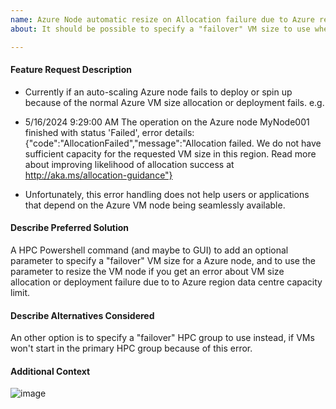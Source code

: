 ```yaml
---
name: Azure Node automatic resize on Allocation failure due to Azure region data centre capacity limit
about: It should be possible to specify a "failover" VM size to use when deployment of normal VM size allocation or deployment fails due to to Azure region data centre capacity limit and execute the resize of the deallocated VM node, then start the VM node.

---
```


#### Feature Request Description
- Currently if an auto-scaling Azure node fails to deploy or spin up because of the normal Azure VM size allocation or deployment fails. e.g.
- 5/16/2024 9:29:00 AM	The operation on the Azure node MyNode001 finished with status 'Failed', error details:
{"code":"AllocationFailed","message":"Allocation failed. We do not have sufficient capacity for the requested VM size in this region. Read more about improving 
	likelihood of allocation success at http://aka.ms/allocation-guidance"}

- Unfortunately, this error handling does not help users or applications that depend on the Azure VM node being seamlessly available.  


#### Describe Preferred Solution
A HPC Powershell command (and maybe to GUI) to add an optional parameter to specify a "failover" VM size for a Azure node, and to use the parameter to resize the VM node if you get an error about VM size allocation or deployment failure due to to Azure region data centre capacity limit.   

#### Describe Alternatives Considered
An other option is to specify a "failover" HPC group to use instead, if VMs won't start in the primary HPC group because of this error.

#### Additional Context
![image](https://github.com/Azure/hpcpack/assets/170510965/d2987031-706d-4365-ae46-30d9a23e3cc9)

